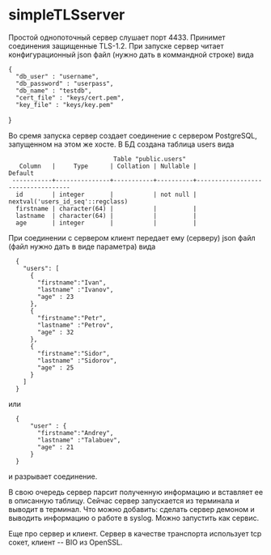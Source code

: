 # simpleTLSserver
Простой однопоточный сервер слушает порт 4433. Принимет соединения защищенные TLS-1.2.
При запуске сервер читает конфигурационный json файл (нужно дать в коммандной строке) вида

    {
      "db_user" : "username",
      "db_password" : "userpass",
      "db_name" : "testdb",
      "cert_file" : "keys/cert.pem",
      "key_file" : "keys/key.pem"
   }
                                                    
Во сремя запуска сервер создает соединение с сервером PostgreSQL, запущенном на этом же хосте. В БД создана таблица users вида

                                 Table "public.users"
       Column   |     Type      | Collation | Nullable |              Default
     -----------+---------------+-----------+----------+-----------------------------------
      id        | integer       |           | not null | nextval('users_id_seq'::regclass)
      firstname | character(64) |           |          |
      lastname  | character(64) |           |          |
      age       | integer       |           |          |



При соединении с сервером  клиент передает ему (серверу) json файл (файл нужно дать в виде параметра) вида

      {
        "users": [
          {
            "firstname":"Ivan",
            "lastname" :"Ivanov",
            "age" : 23
          },
          {
            "firstname":"Petr",
            "lastname" :"Petrov",
            "age" : 32
          },
          {
            "firstname":"Sidor",
            "lastname" :"Sidorov",
            "age" : 25
          }
        ]
      }

или

      {
          "user" : {
            "firstname":"Andrey",
            "lastname" :"Talabuev",
            "age" : 21
          }
      }

и разрывает соединение.

В свою очередь сервер парсит полученную информацию и вставляет ее в описанную таблицу.
Сейчас сервер запускается из терминала и выводит в терминал.
Что можно добавить: сделать сервер демоном и выводить информацию о работе в syslog. Можно запустить как сервис.

Еще про сервер и клиент. Сервер в качестве транспорта использует tcp сокет, клиент -- BIO из OpenSSL.

